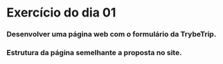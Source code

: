 # Exercício do dia 01

### Desenvolver uma página web com o formulário da TrybeTrip.
### Estrutura da página semelhante a proposta no site.